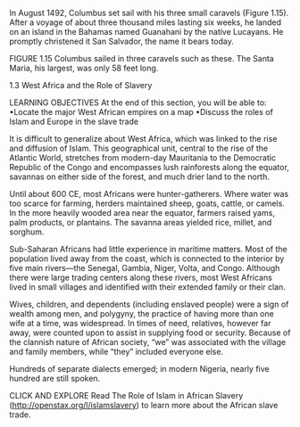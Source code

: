 In August 1492, Columbus set sail with his three small caravels (Figure 1.15). After a voyage of about three thousand miles lasting six weeks, he landed on an island in the Bahamas named Guanahani by the native Lucayans. He promptly christened it San Salvador, the name it bears today. 

FIGURE 1.15 
Columbus sailed in three caravels such as these. The Santa Maria, his largest, was only 58 feet long.

1.3 West Africa and the Role of Slavery

LEARNING OBJECTIVES
At the end of this section, you will be able to:
•Locate the major West African empires on a map
•Discuss the roles of Islam and Europe in the slave trade

It is difficult to generalize about West Africa, which was linked to the rise and diffusion of Islam. This geographical unit, central to the rise of the Atlantic World, stretches from modern-day Mauritania to the Democratic Republic of the Congo and encompasses lush rainforests along the equator, savannas on either side of the forest, and much drier land to the north. 

Until about 600 CE, most Africans were hunter-gatherers. Where water was too scarce for farming, herders maintained sheep, goats, cattle, or camels. In the more heavily wooded area near the equator, farmers raised yams, palm products, or plantains. The savanna areas yielded rice, millet, and sorghum. 

Sub-Saharan Africans had little experience in maritime matters. Most of the population lived away from the coast, which is connected to the interior by five main rivers—the Senegal, Gambia, Niger, Volta, and Congo. Although there were large trading centers along these rivers, most West Africans lived in small villages and identified with their extended family or their clan. 

Wives, children, and dependents (including enslaved people) were a sign of wealth among men, and polygyny, the practice of having more than one wife at a time, was widespread. In times of need, relatives, however far away, were counted upon to assist in supplying food or security. Because of the clannish nature of African society, “we” was associated with the village and family members, while “they” included everyone else. 

Hundreds of separate dialects emerged; in modern Nigeria, nearly five hundred are still spoken.

CLICK AND EXPLORE 
Read The Role of Islam in African Slavery (http://openstax.org/l/islamslavery) to learn more about the African slave trade.